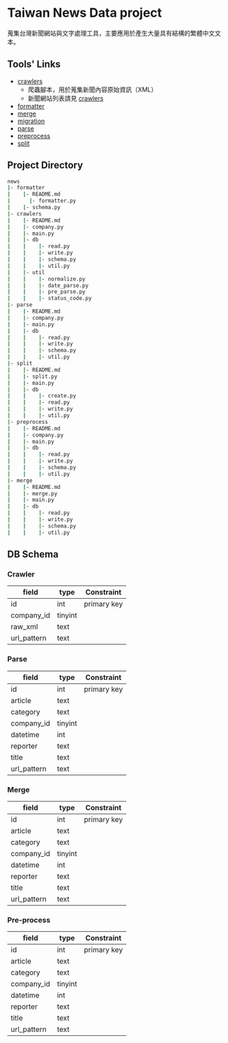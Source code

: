 # Taiwan News Data project

蒐集台灣新聞網站與文字處理工具，主要應用於產生大量具有結構的繁體中文文本。

## Tools' Links

- [crawlers](news/crawlers)
  - 爬蟲腳本，用於蒐集新聞內容原始資訊（XML）
  - 新聞網站列表請見 [crawlers](news/crawlers/README.md)
- [formatter](news/formatter/README.md)
- [merge](news/merge/README.md)
- [migration](news/migration/README.md)
- [parse](news/parse/README.md)
- [preprocess](news/preprocess/README.md)
- [split](news/split/README.md)

## Project Directory

```sh
news
|- formatter
|    |- README.md
|	   |- formatter.py
|    |- schema.py
|- crawlers
|    |- README.md
|    |- company.py
|    |- main.py
|    |- db
|    |    |- read.py
|    |    |- write.py
|    |    |- schema.py
|    |    |- util.py
|    |- util
|    |    |- normalize.py
|    |    |- date_parse.py
|    |    |- pre_parse.py
|    |    |- status_code.py
|- parse
|    |- README.md
|    |- company.py
|    |- main.py
|    |- db
|    |    |- read.py
|    |    |- write.py
|    |    |- schema.py
|    |    |- util.py
|- split
|    |- README.md
|    |- split.py
|    |- main.py
|    |- db
|    |    |- create.py
|    |    |- read.py
|    |    |- write.py
|    |    |- util.py
|- preprocess
|    |- README.md
|    |- company.py
|    |- main.py
|    |- db
|    |    |- read.py
|    |    |- write.py
|    |    |- schema.py
|    |    |- util.py
|- merge
|    |- README.md
|    |- merge.py
|    |- main.py
|    |- db
|    |    |- read.py
|    |    |- write.py
|    |    |- schema.py
|    |    |- util.py
```

## DB Schema

### Crawler

|field|type|Constraint|
|-|-|-|
|id|int|primary key|
|company_id|tinyint||
|raw_xml|text||
|url_pattern|text||

### Parse

|field|type|Constraint|
|-|-|-|
|id|int|primary key|
|article|text||
|category|text||
|company_id|tinyint||
|datetime|int||
|reporter|text||
|title|text||
|url_pattern|text||

### Merge

|field|type|Constraint|
|-|-|-|
|id|int|primary key|
|article|text||
|category|text||
|company_id|tinyint||
|datetime|int||
|reporter|text||
|title|text||
|url_pattern|text||

### Pre-process

|field|type|Constraint|
|-|-|-|
|id|int|primary key|
|article|text||
|category|text||
|company_id|tinyint||
|datetime|int||
|reporter|text||
|title|text||
|url_pattern|text||